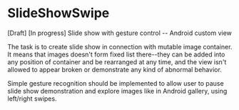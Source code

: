 SlideShowSwipe
==============

[Draft] [In progress] Slide show with gesture control -- Android custom view

The task is to create slide show in connection with mutable image container. It means that images doesn't form fixed list there--they can be added into any position of container and be rearranged at any time, and the view isn't allowed to appear broken or demonstrate any kind of abnormal behavior.

Simple gesture recognition should be implemented to allow user to pause slide show demonstration and explore images like in Android gallery, using left/right swipes.
